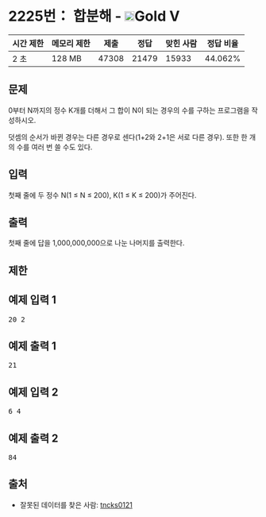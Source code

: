 # 2225번： 합분해 - <img src="https://static.solved.ac/tier_small/11.svg" style="height:20px" />Gold V


| 시간 제한 | 메모리 제한 | 제출 | 정답 | 맞힌 사람 | 정답 비율 |
| --- | --- | --- | --- | --- | --- |
| 2 초 | 128 MB | 47308 | 21479 | 15933 | 44.062% |


## 문제


0부터 N까지의 정수 K개를 더해서 그 합이 N이 되는 경우의 수를 구하는 프로그램을 작성하시오.

덧셈의 순서가 바뀐 경우는 다른 경우로 센다(1+2와 2+1은 서로 다른 경우). 또한 한 개의 수를 여러 번 쓸 수도 있다.




## 입력


첫째 줄에 두 정수 N(1 ≤ N ≤ 200), K(1 ≤ K ≤ 200)가 주어진다.




## 출력


첫째 줄에 답을 1,000,000,000으로 나눈 나머지를 출력한다.




## 제한




## 예제 입력 1


<pre>20 2
</pre>


## 예제 출력 1


<pre>21
</pre>




## 예제 입력 2


<pre>6 4
</pre>


## 예제 출력 2


<pre>84
</pre>






## 출처


- 잘못된 데이터를 찾은 사람: [tncks0121](/user/tncks0121)




